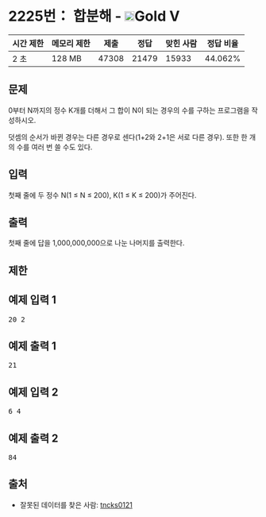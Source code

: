 # 2225번： 합분해 - <img src="https://static.solved.ac/tier_small/11.svg" style="height:20px" />Gold V


| 시간 제한 | 메모리 제한 | 제출 | 정답 | 맞힌 사람 | 정답 비율 |
| --- | --- | --- | --- | --- | --- |
| 2 초 | 128 MB | 47308 | 21479 | 15933 | 44.062% |


## 문제


0부터 N까지의 정수 K개를 더해서 그 합이 N이 되는 경우의 수를 구하는 프로그램을 작성하시오.

덧셈의 순서가 바뀐 경우는 다른 경우로 센다(1+2와 2+1은 서로 다른 경우). 또한 한 개의 수를 여러 번 쓸 수도 있다.




## 입력


첫째 줄에 두 정수 N(1 ≤ N ≤ 200), K(1 ≤ K ≤ 200)가 주어진다.




## 출력


첫째 줄에 답을 1,000,000,000으로 나눈 나머지를 출력한다.




## 제한




## 예제 입력 1


<pre>20 2
</pre>


## 예제 출력 1


<pre>21
</pre>




## 예제 입력 2


<pre>6 4
</pre>


## 예제 출력 2


<pre>84
</pre>






## 출처


- 잘못된 데이터를 찾은 사람: [tncks0121](/user/tncks0121)




